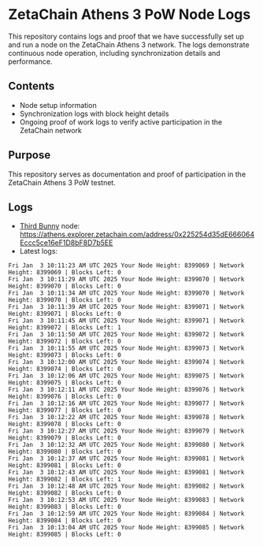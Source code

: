 # ZetaChain Athens 3 PoW Node Logs
This repository contains logs and proof that we have successfully set up and run a node on the ZetaChain Athens 3 network. The logs demonstrate continuous node operation, including synchronization details and performance.

## Contents
- Node setup information
- Synchronization logs with block height details
- Ongoing proof of work logs to verify active participation in the ZetaChain network

## Purpose
This repository serves as documentation and proof of participation in the ZetaChain Athens 3 PoW testnet.

## Logs

- [Third Bunny](https://thirdbunny.xyz/) node: https://athens.explorer.zetachain.com/address/0x225254d35dE666064Eccc5ce16eF1D8bF8D7b5EE
- Latest logs:
```
Fri Jan  3 10:11:23 AM UTC 2025 Your Node Height: 8399069 | Network Height: 8399069 | Blocks Left: 0
Fri Jan  3 10:11:29 AM UTC 2025 Your Node Height: 8399070 | Network Height: 8399070 | Blocks Left: 0
Fri Jan  3 10:11:34 AM UTC 2025 Your Node Height: 8399070 | Network Height: 8399070 | Blocks Left: 0
Fri Jan  3 10:11:39 AM UTC 2025 Your Node Height: 8399071 | Network Height: 8399071 | Blocks Left: 0
Fri Jan  3 10:11:45 AM UTC 2025 Your Node Height: 8399071 | Network Height: 8399072 | Blocks Left: 1
Fri Jan  3 10:11:50 AM UTC 2025 Your Node Height: 8399072 | Network Height: 8399072 | Blocks Left: 0
Fri Jan  3 10:11:55 AM UTC 2025 Your Node Height: 8399073 | Network Height: 8399073 | Blocks Left: 0
Fri Jan  3 10:12:00 AM UTC 2025 Your Node Height: 8399074 | Network Height: 8399074 | Blocks Left: 0
Fri Jan  3 10:12:06 AM UTC 2025 Your Node Height: 8399075 | Network Height: 8399075 | Blocks Left: 0
Fri Jan  3 10:12:11 AM UTC 2025 Your Node Height: 8399076 | Network Height: 8399076 | Blocks Left: 0
Fri Jan  3 10:12:16 AM UTC 2025 Your Node Height: 8399077 | Network Height: 8399077 | Blocks Left: 0
Fri Jan  3 10:12:22 AM UTC 2025 Your Node Height: 8399078 | Network Height: 8399078 | Blocks Left: 0
Fri Jan  3 10:12:27 AM UTC 2025 Your Node Height: 8399079 | Network Height: 8399079 | Blocks Left: 0
Fri Jan  3 10:12:32 AM UTC 2025 Your Node Height: 8399080 | Network Height: 8399080 | Blocks Left: 0
Fri Jan  3 10:12:37 AM UTC 2025 Your Node Height: 8399081 | Network Height: 8399081 | Blocks Left: 0
Fri Jan  3 10:12:43 AM UTC 2025 Your Node Height: 8399081 | Network Height: 8399082 | Blocks Left: 1
Fri Jan  3 10:12:48 AM UTC 2025 Your Node Height: 8399082 | Network Height: 8399082 | Blocks Left: 0
Fri Jan  3 10:12:53 AM UTC 2025 Your Node Height: 8399083 | Network Height: 8399083 | Blocks Left: 0
Fri Jan  3 10:12:59 AM UTC 2025 Your Node Height: 8399084 | Network Height: 8399084 | Blocks Left: 0
Fri Jan  3 10:13:04 AM UTC 2025 Your Node Height: 8399085 | Network Height: 8399085 | Blocks Left: 0
```
